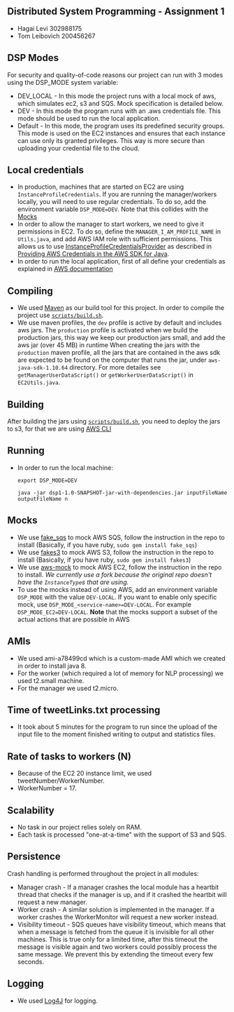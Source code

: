## Distributed System Programming - Assignment 1 
- Hagai Levi 302988175
- Tom Leibovich 200456267

## DSP Modes
For security and quality-of-code reasons our project can run with 3 modes using the DSP_MODE system variable:
- DEV_LOCAL - In this mode the project runs with a local mock of aws, which simulates ec2, s3 and SQS. Mock specification is detailed below.
- DEV - In this mode the program runs with an .aws credentials file. This mode should be used to run the local application.
- Default - In this mode, the program uses its predefined security groups. This mode is used on the EC2 instances and ensures that each instance can use only its granted privileges. This way is more secure than uploading your credential file to the cloud.

## Local credentials
- In production, machines that are started on EC2 are using `InstanceProfileCredentials`.
If you are running the manager/workers locally, you will need to use regular credentials.
To do so, add the environment variable `DSP_MODE=DEV`. Note that this collides with the [Mocks](#mocks)
- In order to allow the manager to start workers, we need to give it permissions in
EC2. To do so, define the `MANAGER_I_AM_PROFILE_NAME` in `Utils.java`, and add AWS IAM
role with sufficient permissions. This allows us to use
[InstanceProfileCredentialsProvider](http://docs.aws.amazon.com/AWSJavaSDK/latest/javadoc/index.html?com/amazonaws/auth/InstanceProfileCredentialsProvider.html)
as described in [Providing AWS Credentials in the AWS SDK for Java](http://docs.aws.amazon.com/AWSSdkDocsJava/latest/DeveloperGuide/credentials.html).
- In order to run the local application, first of all define your credentials as explained in [AWS documentation](http://docs.aws.amazon.com/AWSSdkDocsJava/latest/DeveloperGuide/credentials.html#using-the-default-credential-provider-chain)

## Compiling 
- We used [Maven](https://maven.apache.org/) as our build tool for this project. 
In order to compile the project use [`scripts/build.sh`](scripts/build.sh).
- We use maven profiles, the `dev` profile is active by default and includes aws jars.
The `production` profile is activated when we build the production jars, this way we keep our production jars
small, and add the aws jar (over 45 MB) in runtime
When creating the jars with the `production` maven profile, all the jars that are contained in the aws sdk are expected
to be found on the computer that runs the jar, under `aws-java-sdk-1.10.64` directory. For more detailes see
`getManagerUserDataScript()` or `getWorkerUserDataScript()` in `EC2Utils.java`.

## Building
After building the jars using [`scripts/build.sh`](scripts/build.sh), you need
to deploy the jars to s3, for that we are using [AWS CLI](https://aws.amazon.com/cli/)

## Running
- In order to run the local machine:
  ```
  export DSP_MODE=DEV
  
  java -jar dsp1-1.0-SNAPSHOT-jar-with-dependencies.jar inputFileName outputFileName n
  ```
  
## Mocks
- We use [fake_sqs](https://github.com/iain/fake_sqs) to mock AWS SQS,
follow the instruction in the repo to install
(Basically, if you have ruby, `sudo gem install fake_sqs`)
- We use [fakes3](https://github.com/jubos/fake-s3) to mock AWS S3,
follow the instruction in the repo to install
(Basically, if you have ruby, `sudo gem install fakes3`)
- We use [aws-mock](https://github.com/hagai-lvi/aws-mock) to mock AWS EC2,
follow the instruction in the repo to install.
*We currently use a fork because the original repo doesn't have the `InstanceType`s that are using.*
- To use the mocks instead of using AWS, add an environment variable
`DSP_MODE` with the value `DEV-LOCAL`.
If you want to enable only specific mock, use `DSP_MODE_<service-name>=DEV-LOCAL`. For example `DSP_MODE_EC2=DEV-LOCAL`.
**Note** that the mocks support a subset of the actual actions that
are possible in AWS

## AMIs
- We used ami-a78499cd which is a custom-made AMI which we created in order to install java 8.
- For the worker (which required a lot of memory for NLP processing) we used t2.small machine.
- For the manager we used t2.micro.

## Time of tweetLinks.txt processing
- It took about 5 minutes for the program to run since the upload of the input file to the moment finished writing to output and statistics files.

## Rate of tasks to workers (N)
- Because of the EC2 20 instance limit, we used tweetNumber/WorkerNumber.
- WorkerNumber = 17.

## Scalability 
- No task in our project relies solely on RAM.
- Each task is processed "one-at-a-time" with the support of S3 and SQS.

## Persistence
Crash handling is performed throughout the project in all modules:
- Manager crash - If a manager crashes the local module has a heartbit thread that checks if the manager is up, and if it crashed the heartbit will request a new manager.
- Worker crash - A similar solution is implemented in the manager. If a worker crashes the WorkerMonitor will request a new worker instead.
- Visibility timeout - SQS queues have visibility timeout, which means that when a message is fetched from the queue it is invisible for all other machines. This is true only for a limited time, after this timeout the message is visible again and two workers could possibly process the same message. We prevent this by extending the timeout every few seconds.

## Logging
- We used [Log4J](http://logging.apache.org/log4j/2.x/) for logging.

